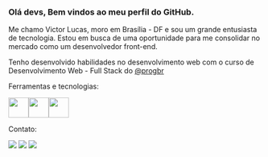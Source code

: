 ### Olá devs, Bem vindos ao meu perfil do GitHub.

Me chamo Victor Lucas, moro em Brasília - DF e sou um grande entusiasta de tecnologia. Estou em busca de uma oportunidade para me consolidar no mercado como um desenvolvedor front-end.

Tenho desenvolvido habilidades no desenvolvimento web com o curso de Desenvolvimento Web - Full Stack do <a href="https://www.instagram.com/progbr/" target="_blank">@progbr</a>

Ferramentas e tecnologias:


   <img src="https://cdn.jsdelivr.net/gh/devicons/devicon/icons/html5/html5-original.svg" width="40" height="40"/><img src="https://cdn.jsdelivr.net/gh/devicons/devicon/icons/css3/css3-original.svg" width="40" height="40"/><img src="https://cdn.jsdelivr.net/gh/devicons/devicon/icons/javascript/javascript-original.svg" width="40" height="40"/>
          
 Contato:
 
  <div>
  
  <a href="https://www.instagram.com/soueuvictorl/" target="_blank"><img src="https://img.shields.io/badge/-Instagram-%23E4405F?style=for-the-badge&logo=instagram&logoColor=white" target="_blank"></a>
  <a href="https://www.linkedin.com/in/soueuvictorl/" target="_blank"><img src="https://img.shields.io/badge/-LinkedIn-%230077B5?style=for-the-badge&logo=linkedin&logoColor=white" target="_blank"></a>
  <a href = "mailto=victorl.s@hotmail.com"><img src="https://img.shields.io/badge/Microsoft_Outlook-0078D4?style=for-the-badge&logo=microsoft-outlook&logoColor=white" target="_blank"></a>
  </div>
